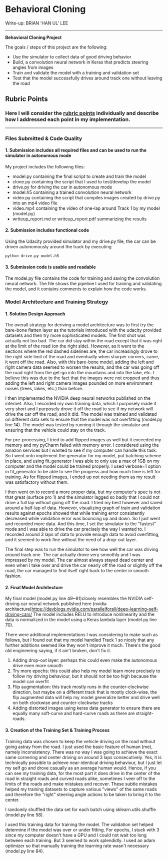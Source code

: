 # **Behavioral Cloning** 



Write-up: BRIAN 'HAN UL' LEE



---

**Behavioral Cloning Project**

The goals / steps of this project are the following:
* Use the simulator to collect data of good driving behavior
* Build, a convolution neural network in Keras that predicts steering angles from images
* Train and validate the model with a training and validation set
* Test that the model successfully drives around track one without leaving the road


## Rubric Points
### Here I will consider the [rubric points](https://review.udacity.com/#!/rubrics/432/view) individually and describe how I addressed each point in my implementation.  

---
### Files Submitted & Code Quality

#### 1. Submission includes all required files and can be used to run the simulator in autonomous mode

My project includes the following files:
* model.py containing the final script to create and train the model
* clone.py containing the script that I used to test/develop the model
* drive.py for driving the car in autonomous mode
* model.h5 containing a trained convolution neural network 
* video.py containing the script that compiles images created by drive.py into an mp4 video file
* video.mp4 containing the video of one-lap around Track 1 by my model (model.py)
* writeup_report.md or writeup_report.pdf summarizing the results

#### 2. Submission includes functional code
Using the Udacity provided simulator and my drive.py file, the car can be driven autonomously around the track by executing 
```sh
python drive.py model.h5
```

#### 3. Submission code is usable and readable

The model.py file contains the code for training and saving the convolution neural network. 
The file shows the pipeline I used for training and validating the model, and it contains comments to explain how the code works.


### Model Architecture and Training Strategy

#### 1. Solution Design Approach

The overall strategy for deriving a model architecture was to first try the bare-bone flatten layer as the tutorials introduced with the udacity provided datasets and then try more sophisticated models. The first shot was actually not too bad. The car did stay within the road except that it was right at the limit of the road (on the right side). However, as it went to the sections where the red dashed sidelines are, the car increasingly drove to the right side limit of the road and eventually when sharper corners, came, it went off the road. Also, with this bare-bone model, adding the left and right camera data seemed to worsen the results, and the car was going off the road right from the get-go into the mountains and into the lake, etc. I believe this was due to the fact that the images were not cropped and thus adding the left and right camera images pounded on more environment noises (trees, lakes, etc.) than before.

I then implemented the NVIDIA deep neural networks published on the internet. Also, I recorded my own training data, which I purposely made it very short and I purposely drove it off the road to see if my network will drive the car off the road, and it did.
The model was trained and validated on different data sets to ensure that the model was not overfitting (model.py line 14). The model was tested by running it through the simulator and ensuring that the vehicle could stay on the track.

For pre-processing, I tried to add flipped images as well but it exceeded my memory and my pyCharm failed with memory error. I considered using the amazon services but I wanted to see if my computer can handle this task.
So I went onto implement the generator for my model, put batching scheme in place, and using fit_generator I was able to only use a max of 1GB on my computer and the model could be trained properly. I used verbose=1 option in fit_generator to be able to see the progress and how much time is left for training.
As for flipped images, I ended up not needing them as my result was satisfactory without them.

I then went on to record a more proper data, but my computer's spec is not that great (surface pro 1) and the simulator lagged so badly that I could not drive a full lap without going off the road. I tried my best however and saved around a half-lap of data.
However, visualizing graph of train and validation results against epochs showed that while training error consistently decreased while validation error was bouncing up and down. So I just went and recorded more data.
And this time, I set the simulator to the "fastest" mode and I was able to drive the car precisely the way I wanted to. I recorded around 3 laps of data to provide enough data to avoid overfitting, and it seemed to work fine without the need of a drop-out layer.

The final step was to run the simulator to see how well the car was driving around track one. 
The car actually drove very smoothly and I was impressed by my model. The car almost always stayed dead center and even when I take over and drive the car nearly off the road or slightly off the road, the car managed to find itself right back to the center in smooth fashion.


#### 2. Final Model Architecture

My final model (model.py line 49~81)closely resembles the NVIDIA self-driving car neural network published here (nvidia architecture)https://devblogs.nvidia.com/parallelforall/deep-learning-self-driving-cars/
The model includes RELU to introduce nonlinearity and the data is normalized in the model using a Keras lambda layer (model.py line 70).

There were additional implementations I was considering to make such as follows, but I found out that my model handled Track 1 so nicely that any further additions seemed like they won't improve it much. There's the good old engineering saying, if it ain't broken, don't fix it.
1. Adding drop-out layer: perhaps this could even make the autonomous drive even more smooth
2. Try more epochs: this could also help my model learn more precisely to follow my driving behaviour, but it should not be too high because the model can overfit
3. Flip augmentation: this track mostly runs in the counter-clockwise direction, but maybe on a different track that is mostly clock-wise, the flip augmented data will help my model generalize better and drive well on both clockwise and counter-clockwise tracks
4. Adding distorted images using keras data generator to ensure there are equally many soft-curve and hard-curve roads as there are straight-roads.

#### 3. Creation of the Training Set & Training Process

Training data was chosen to keep the vehicle driving on the road without going astray from the road. 
I just used the basic feature of human (me), namely inconsistency. There was no way I was going to achieve the exact same cornering and center driving on around 3 laps consecutively. Yes, it is technically possible to achieve near-identical driving behaviour, but I just let my self go and drove casually as an average human would.
Hence, if you can see my training data, for the most part it does drive in the center of the road in straight roads and curved roads alike, sometimes I veer off to the limits of the roads and make mistakes and recover. These subtle mistakes helped my training datasets to capture various "views" of the same roads and therefore the "right" steering angle actions to be taken to bring it to the center.

I randomly shuffled the data set for each batch using sklearn.utils.shuffle (model.py line 58). 

I used this training data for training the model. The validation set helped determine if the model was over or under fitting. 
For epochs, I stuck with 3 since my computer doesn't have a GPU and I could not wait too long between each training. But 3 seemed to work splendidly. 
I used an adam optimizer so that manually training the learning rate wasn't necessary (model.py line 84).
